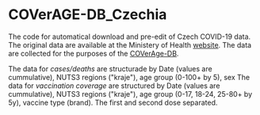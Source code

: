 # COVerAGE-DB_Czechia
The code for automatical download and pre-edit of Czech COVID-19 data. 
The original data are available at the Ministery of Health [website](onemocneni-aktualne.mzcr.cz/api/v2/covid-19).
The data are collected for the purposes of the [COVerAge-DB](github.com/timriffe/covid_age).

The data for *cases/deaths* are structurade by Date (values are cummulative), NUTS3 regions ("kraje"), age group (0-100+ by 5), sex
The data for *vaccination coverage* are structured by Date (values are cummulative), NUTS3 regions ("kraje"), age group (0-17, 18-24, 25-80+ by 5y), vaccine type (brand). The first and second dose separated.
